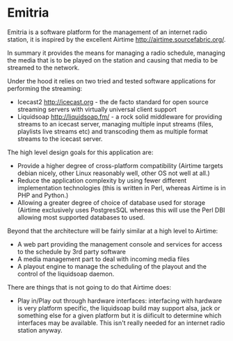 Emitria
=======

Emitria is a software platform for the management of an internet radio station,  it is inspired by the excellent Airtime http://airtime.sourcefabric.org/.

In summary it provides the means for managing a radio schedule, managing the media that is to be played on the station and causing that media to be streamed to the network.

Under the hood it relies on two tried and tested software applications for performing the streaming:


*	Icecast2 <http://icecast.org> - the de facto standard for open source streaming servers with virtually universal client support
*	Liquidsoap <http://liquidsoap.fm/> - a rock solid middleware for providing streams to an icecast server, managing multiple input streams (files, playlists live streams etc) and transcoding them as multiple format streams to the icecast server.

The high level design goals for this application are:

*	Provide a higher degree of cross-platform compatibility (Airtime targets debian nicely, other Linux reasonably well, other OS not well at all.)
*	Reduce the application complexity by using fewer different implementation technologies (this is written in Perl, whereas Airtime is in PHP and Python.)
*	Allowing a greater degree of choice of database used for storage (Airtime exclusively uses PostgresSQL whereas this will use the Perl DBI allowing most supported databases to used.

Beyond that the architecture will be fairly similar at a high level to Airtime:

*	A web part providing the management console and services for access to the schedule by 3rd party software
*	A media management part to deal with incoming media files
*	A playout engine to manage the scheduling of the playout and the control of the liquidsoap daemon.

There are things that is not going to do that Airtime does:

*	Play in/Play out through hardware interfaces:  interfacing with hardware is very platform specific, the liquidsoap build may support alsa, jack or something else for a given platform but it is diificult to determine which interfaces may be available.  This isn't really needed for an internet radio station anyway.




		
